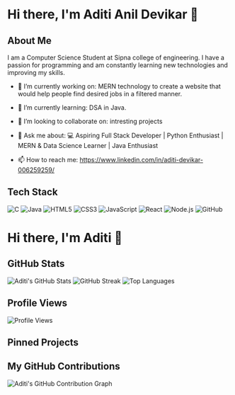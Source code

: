 


# Hi there, I'm Aditi Anil Devikar 👋

## About Me
I am a Computer Science Student at Sipna college of engineering. I have a passion for programming and am constantly learning new technologies and improving my skills.

- 🔭 I’m currently working on:  MERN technology to create a website that would help people find desired jobs in a filtered manner.
- 🌱 I’m currently learning:  DSA in Java.
- 👯 I’m looking to collaborate on: intresting projects 
- 💬 Ask me about: 💻 Aspiring Full Stack Developer | Python Enthusiast | MERN & Data Science Learner | Java Enthusiast

- 📫 How to reach me: https://www.linkedin.com/in/aditi-devikar-006259259/

## Tech Stack
![C](https://img.shields.io/badge/-C-00599C?style=flat-square&logo=c&logoColor=white)
![Java](https://img.shields.io/badge/-Java-007396?style=flat-square&logo=java&logoColor=white)
![HTML5](https://img.shields.io/badge/-HTML5-E34F26?style=flat-square&logo=html5&logoColor=white)
![CSS3](https://img.shields.io/badge/-CSS3-1572B6?style=flat-square&logo=css3)
![JavaScript](https://img.shields.io/badge/-JavaScript-F7DF1E?style=flat-square&logo=javascript&logoColor=black)
![React](https://img.shields.io/badge/-React-61DAFB?style=flat-square&logo=react&logoColor=black)
![Node.js](https://img.shields.io/badge/-Node.js-339933?style=flat-square&logo=node.js&logoColor=white)
![GitHub](https://img.shields.io/badge/-GitHub-181717?style=flat-square&logo=github)

# Hi there, I'm Aditi 👋

## GitHub Stats
![Aditi's GitHub Stats](https://github-readme-stats.vercel.app/api?username=aditi-o1z&show_icons=true&theme=radical)
![GitHub Streak](https://github-readme-streak-stats.herokuapp.com/?user=aditi-o1z&theme=radical)
![Top Languages](https://github-readme-stats.vercel.app/api/top-langs/?username=aditi-o1z&layout=compact&theme=radical)


## Profile Views
![Profile Views](https://komarev.com/ghpvc/?username=aditi-o1z&color=blue)


## Pinned Projects
<!-- Customize which repositories you want to pin -->

## My GitHub Contributions
![Aditi's GitHub Contribution Graph](https://github-readme-streak-stats.herokuapp.com/?user=aditi-o1z&theme=dark)


